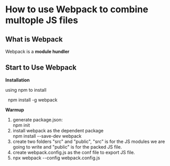 <h1>How to use Webpack to combine multople JS files</h1>

<h2>What is Webpack</h2> 
<p>Webpack is a <b>module hundler</b>

<h2>Start to Use Webpack</h2>
<p><b>Installation</b>
<p>using npm to install
<p>&nbsp&nbspnpm install -g webpack

<p><b>Warmup</b>
<ol>
  <li>
    generate package.json:<br/>
    npm init
  </li>
  <li>
    install webpack as the dependent package<br/>
    npm install --save-dev webpack
  </li>
  <li>
    create two folders "src" and "public", "src" is for the JS modules we are going to write and "public" is for the packed JS file.
  </li>
  <li>
    create webpack.config.js as the conf file to export JS file.
  </li>
  <li>
    npx webpack --config webpack.config.js  
  </li>
</ol>
